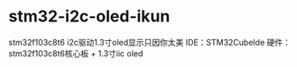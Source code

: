 # stm32-i2c-oled-ikun
stm32f103c8t6 i2c驱动1.3寸oled显示只因你太美
IDE：STM32CubeIde
硬件：stm32f103c8t6核心板 + 1.3寸iic oled
